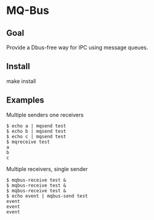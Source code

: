 # MQ-Bus
## Goal
Provide a Dbus-free way for IPC using message queues.

## Install
make install

## Examples
Multiple senders one receivers
```
$ echo a | mqsend test
$ echo b | mqsend test
$ echo c | mqsend test
$ mqreceive test
a
b
c
```

Multiple receivers, single sender
```
$ mqbus-receive test &
$ mqbus-receive test &
$ mqbus-receive test &
$ echo event | mqbus-send test
event
event
event
```
